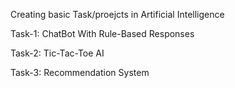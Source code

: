 Creating basic Task/proejcts in Artificial Intelligence

Task-1: ChatBot With Rule-Based Responses

Task-2: Tic-Tac-Toe AI

Task-3: Recommendation System

